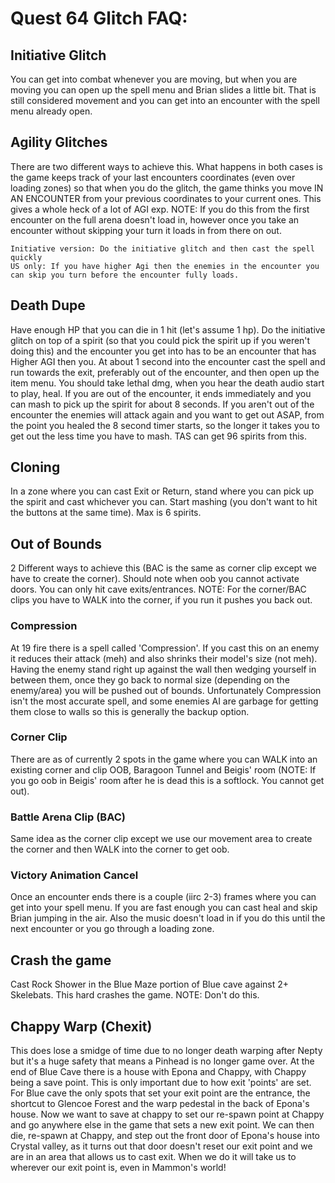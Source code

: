 # Quest 64 Glitch FAQ:

## Initiative Glitch
You can get into combat whenever you are moving, but when you are moving you can open up the spell menu and Brian slides a little bit. That is still considered movement and you can get into an encounter with the spell menu already open.

## Agility Glitches 
There are two different ways to achieve this. What happens in both cases is the game keeps track of your last encounters coordinates (even over loading zones) so that when you do the glitch, the game thinks you move IN AN ENCOUNTER from your previous coordinates to your current ones. This gives a whole heck of a lot of AGI exp. NOTE: If you do this from the first encounter on the full arena doesn't load in, however once you take an encounter without skipping your turn it loads in from there on out.

	Initiative version: Do the initiative glitch and then cast the spell quickly
	US only: If you have higher Agi then the enemies in the encounter you can skip you turn before the encounter fully loads.

## Death Dupe
Have enough HP that you can die in 1 hit (let's assume 1 hp). Do the initiative glitch on top of a spirit (so that you could pick the spirit up if you weren't doing this) and the encounter you get into has to be an encounter that has Higher AGI then you. At about 1 second into the encounter cast the spell and run towards the exit, preferably out of the encounter, and then open up the item menu. You should take lethal dmg, when you hear the death audio start to play, heal. If you are out of the encounter, it ends immediately and you can mash to pick up the spirit for about 8 seconds. If you aren't out of the encounter the enemies will attack again and you want to get out ASAP, from the point you healed the 8 second timer starts, so the longer it takes you to get out the less time you have to mash. TAS can get 96 spirits from this.

## Cloning
In a zone where you can cast Exit or Return, stand where you can pick up the spirit and cast whichever you can. Start mashing (you don't want to hit the buttons at the same time). Max is 6 spirits.

## Out of Bounds
2 Different ways to achieve this (BAC is the same as corner clip except we have to create the corner). Should note when oob you cannot activate doors. You can only hit cave exits/entrances. NOTE: For the corner/BAC clips you have to WALK into the corner, if you run it pushes you back out.

### Compression
At 19 fire there is a spell called 'Compression'. If you cast this on an enemy it reduces their attack (meh) and also shrinks their model's size (not meh). Having the enemy stand right up against the wall then wedging yourself in between them, once they go back to normal size (depending on the enemy/area) you will be pushed out of bounds. Unfortunately Compression isn't the most accurate spell, and some enemies AI are garbage for getting them close to walls so this is generally the backup option.

###	Corner Clip
There are as of currently 2 spots in the game where you can WALK into an existing corner and clip OOB, Baragoon Tunnel and Beigis' room (NOTE: If you go oob in Beigis' room after he is dead this is a softlock. You cannot get out).

### Battle Arena Clip (BAC)
Same idea as the corner clip except we use our movement area to create the corner and then WALK into the corner to get oob.

### Victory Animation Cancel
Once an encounter ends there is a couple (iirc 2-3) frames where you can get into your spell menu. If you are fast enough you can cast heal and skip Brian jumping in the air. Also the music doesn't load in if you do this until the next encounter or you go through a loading zone.

## Crash the game
Cast Rock Shower in the Blue Maze portion of Blue cave against 2+ Skelebats. This hard crashes the game. NOTE: Don't do this.

## Chappy Warp (Chexit)
This does lose a smidge of time due to no longer death warping after Nepty but it's a huge safety that means a Pinhead is no longer game over. At the end of Blue Cave there is a house with Epona and Chappy, with Chappy being a save point. This is only important due to how exit 'points' are set. For Blue cave the only spots that set your exit point are the entrance, the shortcut to Glencoe Forest and the warp pedestal in the back of Epona's house. Now we want to save at chappy to set our re-spawn point at Chappy and go anywhere else in the game that sets a new exit point. We can then die, re-spawn at Chappy, and step out the front door of Epona's house into Crystal valley, as it turns out that door doesn't reset our exit point and we are in an area that allows us to cast exit. When we do it will take us to wherever our exit point is, even in Mammon's world!
